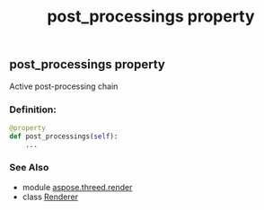 ﻿---
title: post_processings property
second_title: Aspose.3D for Python via .NET API References
description: 
type: docs
weight: 150
url: /python-net/aspose.threed.render/renderer/post_processings/
is_root: false
---

## post_processings property


Active post-processing chain
### Definition:
```python
@property
def post_processings(self):
    ...
```

### See Also
* module [aspose.threed.render](../../)
* class [Renderer](/3d/python-net/aspose.threed.render/renderer)
